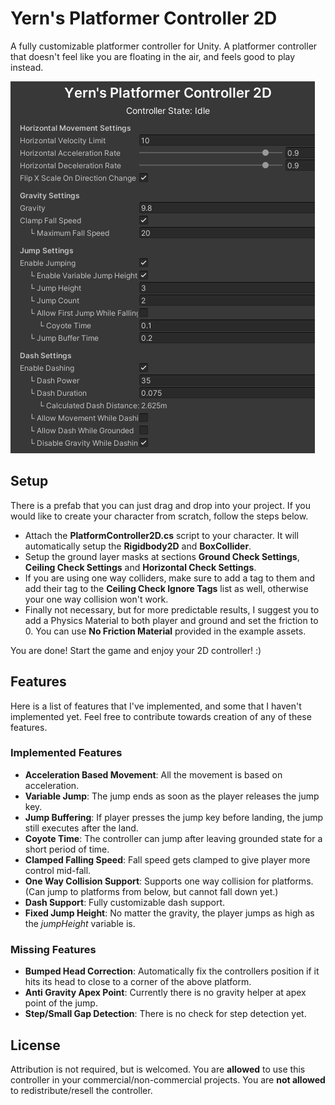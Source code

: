 # Yern's Platformer Controller 2D

A fully customizable platformer controller for Unity. A platformer controller that doesn't feel like you are floating in the air, and feels good to play instead.

![Thumbnail](https://github.com/yigiteren/platformer-controller-2d/blob/master/Example%20Assets/Sprites/Thumbnail.png)

## Setup

There is a prefab that you can just drag and drop into your project. If you would like to create your character from scratch, follow the steps below.

- Attach the **PlatformController2D.cs** script to your character. It will automatically setup the **Rigidbody2D** and **BoxCollider**.
- Setup the ground layer masks at sections **Ground Check Settings**, **Ceiling Check Settings** and **Horizontal Check Settings**.
- If you are using one way colliders, make sure to add a tag to them and add their tag to the **Ceiling Check Ignore Tags** list as well, otherwise your one way collision won't work.
- Finally not necessary, but for more predictable results, I suggest you to add a Physics Material to both player and ground and set the friction to 0. You can use **No Friction Material** provided in the example assets.

You are done! Start the game and enjoy your 2D controller! :)

## Features

Here is a list of features that I've implemented, and some that I haven't implemented yet. Feel free to contribute towards creation of any of these features.

### Implemented Features

- **Acceleration Based Movement**: All the movement is based on acceleration.
- **Variable Jump**: The jump ends as soon as the player releases the jump key.
- **Jump Buffering**: If player presses the jump key before landing, the jump still executes after the land.
- **Coyote Time**: The controller can jump after leaving grounded state for a short period of time.
- **Clamped Falling Speed**: Fall speed gets clamped to give player more control mid-fall.
- **One Way Collision Support**: Supports one way collision for platforms. (Can jump to platforms from below, but cannot fall down yet.)
- **Dash Support**: Fully customizable dash support.
- **Fixed Jump Height**: No matter the gravity, the player jumps as high as the _jumpHeight_ variable is.

### Missing Features

- **Bumped Head Correction**: Automatically fix the controllers position if it hits its head to close to a corner of the above platform.
- **Anti Gravity Apex Point**: Currently there is no gravity helper at apex point of the jump.
- **Step/Small Gap Detection**: There is no check for step detection yet.

## License

Attribution is not required, but is welcomed. You are **allowed** to use this controller in your commercial/non-commercial projects. You are **not allowed** to redistribute/resell the controller.
